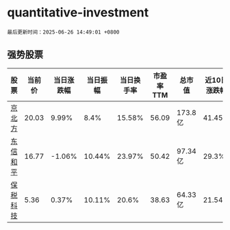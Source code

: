 # quantitative-investment

`最后更新时间：2025-06-26 14:49:01 +0800`

## 强势股票

|股票|当前价|当日涨跌幅|当日振幅|当日换手率|市盈率TTM|总市值|近10日涨跌幅|
|----|----|----|----|----|----|----|----|
|[京北方](https://xueqiu.com/S/SZ002987)|20.03|9.99%|8.4%|15.58%|56.09|173.8亿|41.45%|
|[东信和平](https://xueqiu.com/S/SZ002017)|16.77|-1.06%|10.44%|23.97%|50.42|97.34亿|29.3%|
|[保税科技](https://xueqiu.com/S/SH600794)|5.36|0.37%|10.11%|20.6%|38.63|64.33亿|21.54%|
